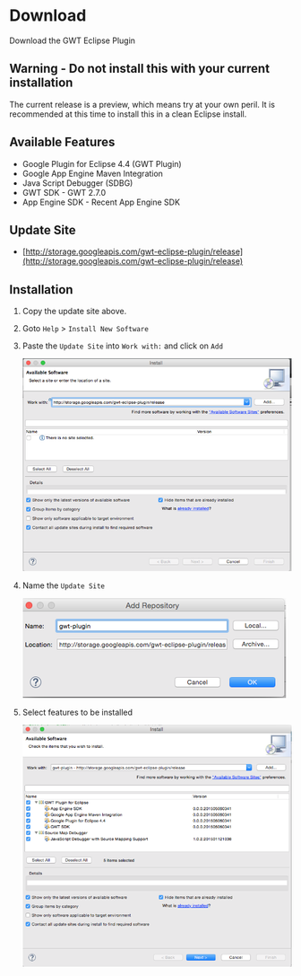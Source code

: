 # Download
Download the GWT Eclipse Plugin


## Warning - Do not install this with your current installation
The current release is a preview, which means try at your own peril.
It is recommended at this time to install this in a clean Eclipse install.  


## Available Features

* Google Plugin for Eclipse 4.4 (GWT Plugin)
* Google App Engine Maven Integration
* Java Script Debugger (SDBG) 
* GWT SDK - GWT 2.7.0
* App Engine SDK - Recent App Engine SDK

## Update Site

* [http://storage.googleapis.com/gwt-eclipse-plugin/release](http://storage.googleapis.com/gwt-eclipse-plugin/release)

## Installation

1. Copy the update site above.
2. Goto `Help` > `Install New Software`
3. Paste the `Update Site` into `Work with:` and click on `Add`
	
	<img width="500px" src="images/install.png"/>

4. Name the `Update Site`

	<img src="images/name.png"/>

5. Select features to be installed

	<img width="500px" src="images/features.png"/>